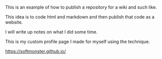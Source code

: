 This is an example of how to publish a repository for a wiki and such like.

This idea is to code html and markdown and then publish that code as a website.

I will write up notes on what I did some time.

This is my custom profile page I made for myself using the technique.

https://softmonster.github.io/
